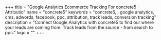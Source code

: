 +++
title = "Google Analytics Ecommerce Tracking For concrete5 - Attributio"
name = "concrete5"
keywords = "concrete5, , google analytics, cms, adwords, facebook, ppc, attribution, track leads, conversion tracking"
description = "Connect Google Analytics with concrete5 to find our where your leads are coming from. Track leads from the source - from search to ppc."
logo = ""
+++
